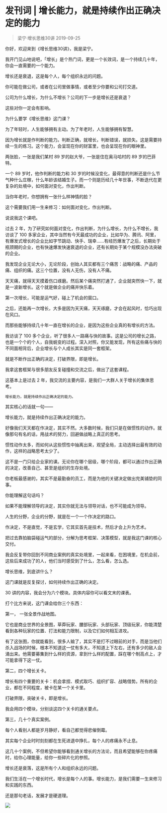 # 发刊词 | 增长能力，就是持续作出正确决定的能力
> 梁宁·增长思维30讲
2019-09-25

你好，欢迎来到《增长思维30讲》，我是梁宁。

我开门见山地说吧，「增长」是个热门词，更是一个长效词，是一个持续几十年，你会一直需要的一个能力。

增长还是衰退，这是每个人，每个组织永远的问题。

你可能在做公司，或者在公司里做事情，或者至少你要和公司打交道。

公司为什么增长，为什么不增长？公司的下一步是增长还是衰退？

这些对你一定会有影响。

为什么要学《增长思维》这门课？

为了年轻时，人生能够拥有主动。为了年老时，人生能够拥有智慧。

因为增长就是作判断的能力。判断正确，就增长，判断错误，就损失。这是需要持续一生的练习。这个能力，会呈现在你的财富里，也会呈现在你的眼神里。

两张脸，一张是我们某村 89 岁的赵大爷，一张是住在奥马哈村的 89 岁的巴菲特。

一个 89 岁时，他作判断的能力和 30 岁的时候没变化，最得意的判断还是什么节气种什么庄稼，什么年龄该结婚生子。而一个则是历经几十年世事，不断迭代在更复杂的处境中，如何面对变化，作出判断。

当你年老时，你想拥有一张什么样神情的脸？

这个需要我们用一生来修习：如何面对变化，作出判断。

说说我这个课吧。

过去 2 年，为了研究如何面对变化，作出判断，为什么增长，为什么不增长，我访谈了 100 多家企业，其中当然有今天最成功的企业，比如华为、腾讯、阿里，有爆发式增长的企业比如字节跳动、快手、瑞幸……有经历爆发了之后，长期处于瓶颈期的企业，也有快速爆发快速衰退的企业，还有长期处于某个规模没办法突破的企业。

我发现企业无论大小，无论阶段，创始人其实都有三个痛苦：战略的痛、产品的痛、组织的痛。这三个位置，没有人无伤，没有人不痛。

天天痛，就得天天摸着伤口琢磨。然后某个痛突然打通了，企业就突然快一下，就是一波新增长。这个就是做企业的痛并快乐着。

第一次增长，可能是运气好，碰上了机会的窗口。

之后，还能再一次增长，大多是因为天天痛，天天琢磨，才会在起风时，恰巧出现在风口。

而那些能够持续几十年一直在增长的企业，是因为这些企业真的有增长的方法。

我访谈了 100 多个企业，听了很多人一路痛与快的故事。这是公司的增长之路，也是一个个的个人，自我蜕变的过程。深入对照，你又能发现，所有这些痛与快的不同面相背后，企业增长与个人成长其实是同一套框架。

就是不断作出正确的决定，打破界限，即是增长。

我拿这套框架与很多朋友反复碰撞和交流之后，做出了这套课程。

这基本上是过去 2 年，我交流的主要内容，是我们一大群人关于增长的集体思考。

	增长能力，就是持续作出正确决定的能力。

其实核心的话就一句——

增长能力，就是持续作出正确决定的能力。

好像我们天天都在作决定，其实不然。大多数时候，我们只是在做惯性的动作。就像那句有名的话，用战术的努力，回避做战略上真正的思考。

惯性动作太多，而如何从这些惯性中抽离出来，观望全局，主动选择出最有效的动作，这样的战略思考太少了。

这不是一门只给企业家的课。无论你在哪个层级，哪个阶段，都可以通过作出正确的决定，改善自己、甚至是组织的生存处境。

你老板最感谢的，其实不是最勤奋的员工，而是为他的关键决定做出完美铺垫的同事。

你能理解这句话吗？

如果不能理解领导的决定，其实你就无法与领导对话，也不可能成为领导。

人生的分野，企业的分野，就是在一个一个作决定的路口。

作决定，不是直觉，不是玄学，它其实首先是技术，然后才会上升为艺术。

把过去靠拍脑袋碰运气的部分，分解为思考框架、决策模型，就是我这门课的核心交付。

我会反复带你回到不同商业案例的真实处境里，一起来看，在困境里，在机会前，这些后来成功了的人，他们当时感受到了什么，怎么看，怎么选。

增长思维，到底讲什么？

这门课就是反复探讨，如何持续作出正确的决定。

30 讲的内容，我会分为六个模块。具体内容你可以看文末的课表。

打个比方来说，这门课会给你三个东西：

第一， 一张全景作战地图。

它也是商业世界的全景图，草莽玩家、腰部玩家、头部玩家、顶级玩家，你能清楚看到各种玩家的位置、打法和能力限制，以及它们如何相互进攻。

有了这张图，你就能看到，很多人输了，其实不是打不过眼前的对手，而是当他们杀入战场的时候，根本不知道这一仗有多大，不知道上下左右，还有多少的敌人会涌出来。他需要募集到什么样的资源，拿到什么样的配置，踩在哪个制高点上，才可能拿得下这一仗。

第二，四个增长关卡。

增长有四个重要的关卡：机会拿捏、模式取巧、组织扩容、战略借势。所有的企业，都在不同程度，被卡在某一个关卡里。

打破界限，突破关卡，即是增长。

我会用四个模块，分别谈这四个关卡的通关要点。

第三，几十个真实案例。

每个人看别人都是岁月静好，看自己都觉得悲催倒霉。

其实每个企业时时刻刻都在生死进退中挣扎，每个人的疼痛永不止息。

这几十个案例，不但希望你能够看到通关增长的方法论，而且希望能够在你疼痛时，给你心理能量，给你一些碎片化的参照。

增长还是衰落，这是所有个人和组织永远的问题。

我们生活在一个增长时代，增长是每个人的事。增长能力，是我们需要一生来修习和实践的东西。

还是那句老话，发展才是硬道理。

![](https://raw.githubusercontent.com/dalong0514/selfstudy/master/图片链接/产品/2019006.jpg)